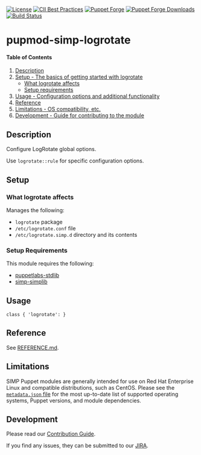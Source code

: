 [![License](https://img.shields.io/:license-apache-blue.svg)](http://www.apache.org/licenses/LICENSE-2.0.html)
[![CII Best Practices](https://bestpractices.coreinfrastructure.org/projects/73/badge)](https://bestpractices.coreinfrastructure.org/projects/73)
[![Puppet Forge](https://img.shields.io/puppetforge/v/simp/logrotate.svg)](https://forge.puppetlabs.com/simp/logrotate)
[![Puppet Forge Downloads](https://img.shields.io/puppetforge/dt/simp/logrotate.svg)](https://forge.puppetlabs.com/simp/logrotate)
[![Build Status](https://travis-ci.org/simp/pupmod-simp-logrotate.svg)](https://travis-ci.org/simp/pupmod-simp-logrotate)

# pupmod-simp-logrotate

#### Table of Contents

1. [Description](#description)
2. [Setup - The basics of getting started with logrotate](#setup)
    * [What logrotate affects](#what-logrotate-affects)
    * [Setup requirements](#setup-requirements)
3. [Usage - Configuration options and additional functionality](#usage)
4. [Reference](#reference)
5. [Limitations - OS compatibility, etc.](#limitations)
6. [Development - Guide for contributing to the module](#development)

## Description

Configure LogRotate global options.

Use `logrotate::rule` for specific configuration options.

## Setup

### What logrotate affects

Manages the following:

* `logrotate` package
* `/etc/logrotate.conf` file
* `/etc/logrotate.simp.d` directory and its contents

### Setup Requirements

This module requires the following:

* [puppetlabs-stdlib](https://forge.puppet.com/puppetlabs/stdlib)
* [simp-simplib](https://forge.puppet.com/simp/simplib)

## Usage

```puppet
class { 'logrotate': }
```

## Reference

See [REFERENCE.md](REFERENCE.md).

## Limitations

SIMP Puppet modules are generally intended for use on Red Hat Enterprise
Linux and compatible distributions, such as CentOS. Please see the
[`metadata.json` file](./metadata.json) for the most up-to-date list of
supported operating systems, Puppet versions, and module dependencies.

## Development

Please read our [Contribution Guide](https://simp.readthedocs.io/en/stable/contributors_guide/index.html).

If you find any issues, they can be submitted to our
[JIRA](https://simp-project.atlassian.net).
